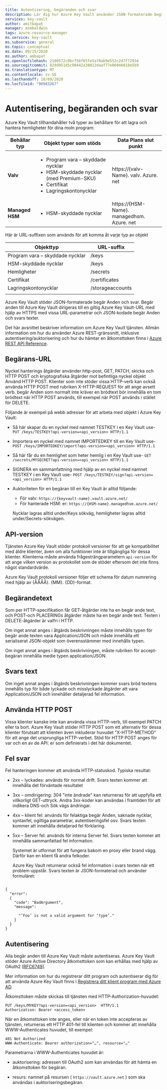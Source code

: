 ```yaml
---
title: Autentisering, begäranden och svar
description: Lär dig hur Azure Key Vault använder JSON-formaterade begär Anden och svar och om obligatorisk autentisering för att använda ett nyckel valv.
services: key-vault
author: amitbapat
manager: msmbaldwin
tags: azure-resource-manager
ms.service: key-vault
ms.subservice: general
ms.topic: conceptual
ms.date: 09/15/2020
ms.author: ambapat
ms.openlocfilehash: 2100572c0bcf5bf65fe5a70ab9e552c2d7f72934
ms.sourcegitcommit: 829d951d5c90442a38012daaf77e86046018e5b9
ms.translationtype: MT
ms.contentlocale: sv-SE
ms.lasthandoff: 10/09/2020
ms.locfileid: "90983267"
---
```

# <a name="authentication-requests-and-responses"></a>Autentisering, begäranden och svar

Azure Key Vault tillhandahåller två typer av behållare för att lagra och hantera hemligheter för dina moln program:

|Behållar typ|Objekt typer som stöds|Data Plans slut punkt|
|--|--|--|
| **Valv**|<ul><li>Program vara – skyddade nycklar</li><li>HSM-skyddade nycklar (med Premium-SKU)</li><li>Certifikat</li><li>Lagringskontonycklar</li></ul> | https://{valv-Name}. valv. Azure. net
|**Managed HSM** |<ul><li>HSM-skyddade nycklar</li></ul> | https://{HSM-Name}. managedhsm. Azure. net

Här är URL-suffixen som används för att komma åt varje typ av objekt

|Objekttyp|URL-suffix|
|--|--|
|Program vara – skyddade nycklar| /keys |
|HSM-skyddade nycklar| /keys |
|Hemligheter|/secrets|
|Certifikat| /certificates|
|Lagringskontonycklar|/storageaccounts
||

Azure Key Vault stöder JSON-formaterade begär Anden och svar. Begär anden till Azure Key Vault dirigeras till en giltig Azure Key Vault-URL med hjälp av HTTPS med vissa URL-parametrar och JSON-kodade begär Anden och svars texter.

Det här avsnittet beskriver information om Azure Key Vault tjänsten. Allmän information om hur du använder Azure REST-gränssnitt, inklusive autentisering/auktorisering och hur du hämtar en åtkomsttoken finns i [Azure REST API Reference](https://docs.microsoft.com/rest/api/azure).

## <a name="request-url"></a>Begärans-URL  
 Nyckel hanterings åtgärder använder http-post, GET, PATCH, skicka och HTTP POST och kryptografiska åtgärder mot befintliga nyckel objekt Använd HTTP POST. Klienter som inte stöder vissa HTTP-verb kan också använda HTTP POST med rubriken X-HTTP-REQUEST för att ange avsett verb. begär Anden som normalt inte kräver en brödtext bör innehålla en tom brödtext när HTTP POST används, till exempel när POST används i stället för DELETE.  

 Följande är exempel på webb adresser för att arbeta med objekt i Azure Key Vault:  

- Så här skapar du en nyckel med namnet TESTKEY i en Key Vault use- `PUT /keys/TESTKEY?api-version=<api_version> HTTP/1.1`  

- Importera en nyckel med namnet IMPORTEDKEY till en Key Vault use- `POST /keys/IMPORTEDKEY/import?api-version=<api_version> HTTP/1.1`  

- Så här får du en hemlighet som heter hemlig i en Key Vault use- `GET /secrets/MYSECRET?api-version=<api_version> HTTP/1.1`  

- SIGNERA en sammanfattning med hjälp av en nyckel med namnet TESTKEY i en Key Vault use- `POST /keys/TESTKEY/sign?api-version=<api_version> HTTP/1.1`  

- Auktoriteten för en begäran till en Key Vault är alltid följande:
  - För valv: `https://{keyvault-name}.vault.azure.net/`
  - För hanterade HSM: er: `https://{HSM-name}.managedhsm.azure.net/`

  Nycklar lagras alltid under/Keys sökväg, hemligheter lagras alltid under/Secrets-sökvägen.  

## <a name="api-version"></a>API-version  
 Tjänsten Azure Key Vault stöder protokoll versioner för att ge kompatibilitet med äldre klienter, även om alla funktioner inte är tillgängliga för dessa klienter. Klienterna måste använda frågesträngparametern `api-version` för att ange vilken version av protokollet som de stöder eftersom det inte finns något standardvärde.  

 Azure Key Vault protokoll versioner följer ett schema för datum numrering med hjälp av {ÅÅÅÅ}. {MM}. {DD}-format.  

## <a name="request-body"></a>Begärandetext  
 Som per HTTP-specifikation får GET-åtgärder inte ha en begär ande text, och POST-och PLACERINGs åtgärder måste ha en begär ande text. Texten i DELETE-åtgärder är valfri i HTTP.  

 Om inget annat anges i åtgärds beskrivningen måste innehålls typen för begär ande texten vara Application/JSON och måste innehålla ett serialiserat JSON-objekt som överensstämmer med innehålls typen.  

 Om inget annat anges i åtgärds beskrivningen, måste rubriken för accept-begäran innehålla medie typen application/JSON.  

## <a name="response-body"></a>Svars text  
 Om inget annat anges i åtgärds beskrivningen kommer svars bröd textens innehålls typ för både lyckade och misslyckade åtgärder att vara Application/JSON och innehåller detaljerad fel information.  

## <a name="using-http-post"></a>Använda HTTP POST  
 Vissa klienter kanske inte kan använda vissa HTTP-verb, till exempel PATCH eller ta bort. Azure Key Vault stöder HTTP POST som ett alternativ för dessa klienter förutsatt att klienten även inkluderar huvudet "X-HTTP-METHOD" för att ange det ursprungliga HTTP-verbet. Stöd för HTTP POST anges för var och en av de API: er som definierats i det här dokumentet.  

## <a name="error-responses"></a>Fel svar  
 Fel hanteringen kommer att använda HTTP-statuskod. Typiska resultat:  

- 2xx – lyckades: används för normal drift. Svars texten kommer att innehålla det förväntade resultatet  

- 3xx – omdirigering: 304 "inte ändrade" kan returneras för att uppfylla ett villkorligt GET-uttryck. Andra 3xx-koder kan användas i framtiden för att indikera DNS-och Sök vägs ändringar.  

- 4xx – klient fel: används för felaktiga begär Anden, saknade nycklar, syntaxfel, ogiltiga parametrar, autentiseringsfel osv. Svars texten kommer att innehålla detaljerad fel förklaring.  

- 5xx – Server fel: används för interna Server fel. Svars texten kommer att innehålla sammanfattad fel information.  

  Systemet är utformat för att fungera bakom en proxy eller brand vägg. Därför kan en klient få andra felkoder.  

  Azure Key Vault returnerar också fel information i svars texten när ett problem uppstår. Svars texten är JSON-formaterad och använder formuläret:  

```  

{  
  "error":  
  {  
    "code": "BadArgument",  
    "message":  

      "’Foo’ is not a valid argument for ‘type’."  
    }  
  }  
}  

```  

## <a name="authentication"></a>Autentisering  
 Alla begär anden till Azure Key Vault måste autentiseras. Azure Key Vault stöder Azure Active Directory åtkomsttoken som kan erhållas med hjälp av OAuth2 [[RFC6749](https://tools.ietf.org/html/rfc6749)]. 
 
 Mer information om hur du registrerar ditt program och autentiserar dig för att använda Azure Key Vault finns i [Registrera ditt klient program med Azure AD](https://docs.microsoft.com/rest/api/azure/index#register-your-client-application-with-azure-ad).
 
 Åtkomsttoken måste skickas till tjänsten med HTTP-Authorization-huvudet:  

```  
PUT /keys/MYKEY?api-version=<api_version>  HTTP/1.1  
Authorization: Bearer <access_token>  

```  

 När en åtkomsttoken inte anges, eller när en token inte accepteras av tjänsten, returneras ett HTTP 401-fel till klienten och kommer att innehålla WWW-Authenticates huvudet, till exempel:  

```  
401 Not Authorized  
WWW-Authenticate: Bearer authorization="…", resource="…"  

```  

 Parametrarna i WWW-Authenticates huvudet är:  

-   auktorisering: adressen till OAuth2 som kan användas för att hämta en åtkomsttoken för begäran.  

-   resurs: namnet på resursen ( `https://vault.azure.net` ) som ska användas i auktoriseringsbegäran.  

